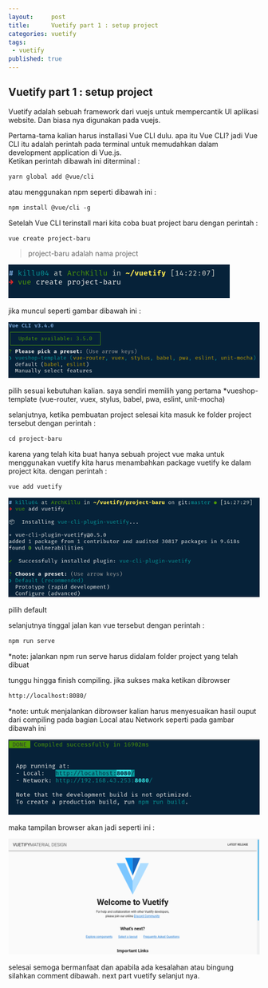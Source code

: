 ```yaml
---
layout:     post
title:      Vuetify part 1 : setup project 
categories: vuetify
tags:
 - vuetify
published: true
---
```

## Vuetify part 1 : setup project

> 
Vuetify adalah sebuah framework dari vuejs untuk mempercantik UI aplikasi website. Dan biasa nya digunakan pada vuejs.

Pertama-tama kalian harus installasi Vue CLI dulu. apa itu Vue CLI? jadi Vue CLI itu adalah perintah pada terminal untuk memudahkan dalam development application di Vue.js.   
Ketikan perintah dibawah ini diterminal :
```html
yarn global add @vue/cli
```
atau menggunakan npm seperti dibawah ini :

```html
npm install @vue/cli -g
```

Setelah Vue CLI terinstall mari kita coba buat project baru dengan perintah :
```html
vue create project-baru
```
> project-baru adalah nama project

![DeepinScreenshot_select-area_20190308142431.png](https://raw.githubusercontent.com/akhmadsyarif04/blog/gh-pages/_posts/DeepinScreenshot_select-area_20190308142431.png)

jika muncul seperti gambar dibawah ini :

![DeepinScreenshot_select-area_20190308142341.png](https://raw.githubusercontent.com/akhmadsyarif04/blog/gh-pages/_posts/DeepinScreenshot_select-area_20190308142341.png)

pilih sesuai kebutuhan kalian. saya sendiri memilih yang pertama *vueshop-template (vue-router, vuex, stylus, babel, pwa, eslint, unit-mocha)

selanjutnya, ketika pembuatan project selesai kita masuk ke folder project tersebut dengan perintah :

```html
cd project-baru
```

karena yang telah kita buat hanya sebuah project vue maka untuk menggunakan vuetify kita harus menambahkan package vuetify ke dalam project kita. dengan perintah :

```html
vue add vuetify
```

![DeepinScreenshot_select-area_20190308143120.png](https://raw.githubusercontent.com/akhmadsyarif04/blog/gh-pages/_posts/DeepinScreenshot_select-area_20190308143120.png)

pilih default

selanjutnya tinggal jalan kan vue tersebut dengan perintah : 
```html
npm run serve
```

*note: jalankan npm run serve harus didalam folder project yang telah dibuat

tunggu hingga finish compiling. jika sukses maka ketikan dibrowser
```html
http://localhost:8080/
```

*note: untuk menjalankan dibrowser kalian harus menyesuaikan hasil ouput dari compiling pada bagian Local atau Network seperti pada gambar dibawah ini

![DeepinScreenshot_select-area_20190308143732.png](https://raw.githubusercontent.com/akhmadsyarif04/blog/gh-pages/_posts/DeepinScreenshot_select-area_20190308143732.png)

maka tampilan browser akan jadi seperti ini :

![DeepinScreenshot_select-area_20190308143837.png](https://raw.githubusercontent.com/akhmadsyarif04/blog/gh-pages/_posts/DeepinScreenshot_select-area_20190308143837.png)


selesai semoga bermanfaat dan apabila ada kesalahan atau bingung silahkan comment dibawah. next part vuetify selanjut nya.
